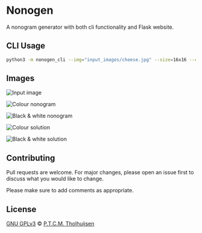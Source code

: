 # Nonogen
A nonogram generator with both cli functionality and Flask website.

## CLI Usage

```bash
python3 -m nonogen_cli --img="input_images/cheese.jpg" --size=16x16 --colour
```

## Images

![Input image](/nonogen/input_images/cheese.jpg?raw=true "Input image")

![Colour nonogram](/nonogen/nonograms/cheese_colour_nonogram.png?raw=true "Colour nonogram")

![Black & white nonogram](/nonogen/nonograms/cheese_nonogram.png?raw=true "Black & white nonogram")

![Colour solution](/nonogen/solutions/cheese_colour_solution.png?raw=true "Colour solution")

![Black & white solution](/nonogen/solutions/cheese_solution.png?raw=true "Black & white solution")

## Contributing

Pull requests are welcome. For major changes, please open an issue first to discuss what you would like to change.

Please make sure to add comments as appropriate.

## License
[GNU GPLv3](https://choosealicense.com/licenses/gpl-3.0/) © [P.T.C.M. Tholhuijsen](https://github.com/mandjevant)